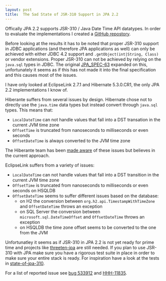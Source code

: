 ```yaml
---
layout: post
title:  The Sad State of JSR-310 Support in JPA 2.2
---
```


Offically JPA 2.2 supports JSR-310 / Java Date Time API datatypes. In order to evaluate the implementations I created a [GitHub repostory](https://github.com/marschall/state-of-jpa-310).

Before looking at the results it has to be noted that proper JSR-310 support in JDBC applications (and therefore JPA applications as well) can only be achieved with either JDBC 4.2 support and `.getObject(int|String, Class)` or vendor extensions. Proper JSR-310 can not be achieved by relying on the `java.sql` types in JDBC. The original [JPA_SPEC-63](https://github.com/javaee/jpa-spec/issues/63) expanded on this, unfortunately it seems as if this has not made it into the final specification and this causes most of the issues.

I have only looked at EclipseLink 2.7.1 and Hibernate 5.3.0.CR1, the only JPA 2.2 implementations I know of.

Hiberante suffers from several issues by design. Hibernate chose not to directly use the `java.time` data types but instead convert through `java.sql` types. This means that:

 * `LocalDateTime` can not handle values that fall into a DST transation in the current JVM time zone
 * `OffsetTime` is truncated from nanoseconds to milliseconds or even seconds
 * `OffsetDateTime` is always converted to the JVM time zone

The Hiberante team has been [made aware](http://in.relation.to/2018/02/20/java8-date-time-mapping/) of these issues but believes in the current approach.

EclipseLink suffers from a variety of issues: 

 * `LocalDateTime` can not handle values that fall into a DST transition in the current JVM time zone
 * `OffsetTime` is truncated from nanoseconds to milliseconds or even seconds on HSQLDB
 * `OffsetDateTime` seems to suffer different issues based on the database:
   * on H2 the conversion between `org.h2.api.TimestampWithTimeZone` and `OffsetDateTime` throws an exception
   * on SQL Server the conversion between  `microsoft.sql.DateTimeOffset` and `OffsetDateTime` throws an exception
   * on HSQLDB the time zone offset seems to be converted to the one from the JVM

Unfortunatley it seems as if JSR-310 in JPA 2.2 is not yet ready for prime time and projects like [threeten-jpa](https://github.com/marschall/threeten-jpa) are still needed. If you plan to use JSR-310 with JPA make sure you have a rigorous test suite in place in order to make sure your entire stack is ready. For inspiration have a look at the tests in [state-of-jpa-310](https://github.com/marschall/state-of-jpa-310/blob/master/src/test/java/com/github/marschall/stateofjpa310/AbstractStateOfJpa310Test.java).

For a list of reported issue see [bug 533912](https://bugs.eclipse.org/bugs/show_bug.cgi?id=533912) and [HHH-11835](https://hibernate.atlassian.net/browse/HHH-11835).


